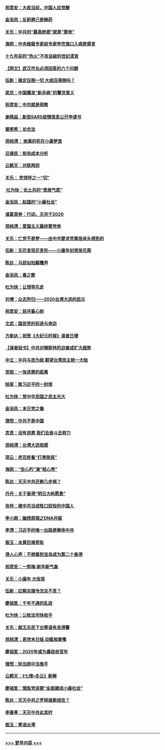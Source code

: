 #### [祝君安：大疫当前，中国人应觉醒](../pages/nsc993/n11821946.md?t=01261701) 
#### [金浴凤：反躬罪己是解药](../pages/nsc993/n11820280.md?t=01261701) 
#### [关乐：中共的“最高绝密”就是“要命”](../pages/nsc993/n11816946.md?t=01261701) 
#### [海网：中央维稳专家组专家夸完海口入病房感言](../pages/nsc993/n11815138.md?t=01261701) 
#### [十九年前的“伪火”不攻自破的世纪谎言](../pages/nsc993/n11813238.md?t=01261701) 
#### [【网文】武汉市长必须回答的六个问题](../pages/nsc993/n11813848.md?t=01261701) 
#### [伍新：稳定压倒一切 大疫压得倒吗？](../pages/nsc993/n11812634.md?t=01261701) 
#### [梁京：中国爆发“新非典”的警世意义](../pages/nsc993/n11812554.md?t=01261701) 
#### [祝君安：中共就是邪教](../pages/nsc993/n11812431.md?t=01261701) 
#### [谢燕益：新型SARS疫情信息公开申请书](../pages/nsc993/n11808840.md?t=01261701) 
#### [蜀笑笑：论合法](../pages/nsc993/n11808064.md?t=01261701) 
#### [郑纯清： 她真的死在小康梦里](../pages/nsc993/n11806623.md?t=01261701) 
#### [吕锡民：核电成本分析](../pages/nsc993/n11806284.md?t=01261701) 
#### [云鹤天：对联两则](../pages/nsc993/n11805957.md?t=01261701) 
#### [关乐： 党领导之一“切”](../pages/nsc993/n11804505.md?t=01261701) 
#### [ 吐为快：论土共的“贵族气质”](../pages/nsc993/n11804490.md?t=01261701) 
#### [金浴凤：赵国的“小康社会”](../pages/nsc993/n11804452.md?t=01261701) 
#### [诸葛高参：行动，灭共于2020](../pages/nsc993/n11804120.md?t=01261701) 
#### [郑纯清：爱国主义最终要党命](../pages/nsc993/n11802197.md?t=01261701) 
#### [关乐：亡党不是梦——由中共要求党章放床头想到的](../pages/nsc993/n11802156.md?t=01261701) 
#### [伍新：无花言现花言形——小康年初哭吴花燕](../pages/nsc993/n11800044.md?t=01261701) 
#### [陈达：马屁似拍颠覆声](../pages/nsc993/n11800010.md?t=01261701) 
#### [金浴凤：春之歌](../pages/nsc993/n11797687.md?t=01261701) 
#### [吐为快：让领导先走](../pages/nsc993/n11797512.md?t=01261701) 
#### [刘博：众志所归——2020台湾大选的启示](../pages/nsc993/n11796878.md?t=01261701) 
#### [祝君安：妖共畜心剖](../pages/nsc993/n11794273.md?t=01261701) 
#### [文武：国民党的前途与命运](../pages/nsc993/n11794198.md?t=01261701) 
#### [方能达：祝贺《大纪元时报》读者日增](../pages/nsc993/n11793807.md?t=01261701) 
#### [【读者投书】中共对穆斯林的迫害成扩大趋势](../pages/nsc993/n11791371.md?t=01261701) 
#### [中立：中共与民为敌 期望台湾民主统一大陆](../pages/nsc993/n11790392.md?t=01261701) 
#### [苦胆：一张选票的距离](../pages/nsc993/n11788914.md?t=01261701) 
#### [陆客：致习近平的一封信](../pages/nsc993/n11788867.md?t=01261701) 
#### [吐为快：贺中华民国之民主光大](../pages/nsc993/n11788618.md?t=01261701) 
#### [金浴凤：末日党之像](../pages/nsc993/n11787475.md?t=01261701) 
#### [理悟：中共不是中国](../pages/nsc993/n11787463.md?t=01261701) 
#### [念贲：没有选票  我们去奋斗去努力](../pages/nsc993/n11787398.md?t=01261701) 
#### [郑纯清：台湾大选观感](../pages/nsc993/n11786210.md?t=01261701) 
#### [项云：老百姓看“打黑除恶”](../pages/nsc993/n11785398.md?t=01261701) 
#### [海网：“空心朽”演“核心秀”](../pages/nsc993/n11783874.md?t=01261701) 
#### [陈达：天灭中共还剩几步棋？](../pages/nsc993/n11783719.md?t=01261701) 
#### [丹丹：关于香港“明日大屿愿景”](../pages/nsc993/n11783273.md?t=01261701) 
#### [张林：被中共当成牲口奴役的中国人](../pages/nsc993/n11782397.md?t=01261701) 
#### [李小刚：脑控原理之DNA共振](../pages/nsc993/n11780962.md?t=01261701) 
#### [李清：习近平的唯一出路是解体中共](../pages/nsc993/n11780866.md?t=01261701) 
#### [振玉：炎黄巨难奇耻](../pages/nsc993/n11779632.md?t=01261701) 
#### [港人心声：不想看到宝岛成为第二个香港](../pages/nsc993/n11778817.md?t=01261701) 
#### [祝君安：一剪梅‧新年新气象](../pages/nsc993/n11776340.md?t=01261701) 
#### [关乐：小康年 大役现](../pages/nsc993/n11774213.md?t=01261701) 
#### [伍新：红朝总理令怎总不灵？](../pages/nsc993/n11770813.md?t=01261701) 
#### [廖祖笙：千年不遇的乱政](../pages/nsc993/n11770373.md?t=01261701) 
#### [吐为快：公检法司快收手](../pages/nsc993/n11770359.md?t=01261701) 
#### [关乐：就王志民下台寄语有良港警](../pages/nsc993/n11769903.md?t=01261701) 
#### [郑纯清：恶党末日临 动辄挨掌嘴](../pages/nsc993/n11769356.md?t=01261701) 
#### [廖祖笙：2020年或为暴政收官年](../pages/nsc993/n11768216.md?t=01261701) 
#### [理悟：别当郎中当推手](../pages/nsc993/n11768243.md?t=01261701) 
#### [云鹤天：《七律▪冬云》新解](../pages/nsc993/n11768204.md?t=01261701) 
#### [廖祖笙：饿饭党说要“全面建成小康社会”](../pages/nsc993/n11767482.md?t=01261701) 
#### [陈达：天灭中共之罗网谁能挡住？](../pages/nsc993/n11767465.md?t=01261701) 
#### [李春草：天灭中共此其时](../pages/nsc993/n11767452.md?t=01261701) 
#### [振玉：寄语台湾](../pages/nsc993/n11767432.md?t=01261701) 

----
#### [ >>> 更早内容 <<< ](../indexes/nsc993-earlier.md)
